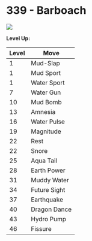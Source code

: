 # 339 - Barboach
![][339]

**Level Up:**

Level | Move
---   | ---
  1   | Mud-Slap
  1   | Mud Sport
  1   | Water Sport
  7   | Water Gun
 10   | Mud Bomb
 13   | Amnesia
 16   | Water Pulse
 19   | Magnitude
 22   | Rest
 22   | Snore
 25   | Aqua Tail
 28   | Earth Power
 31   | Muddy Water
 34   | Future Sight
 37   | Earthquake
 40   | Dragon Dance
 43   | Hydro Pump
 46   | Fissure



[339]: /img/pokemon/339.png
